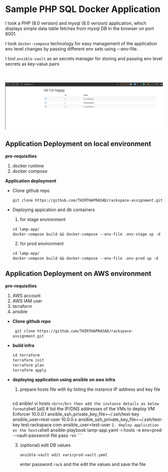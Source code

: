 # Sample PHP SQL Docker Application

I took a PHP (8.0 version) and mysql (8.0 version) application, which displays simple data table fetches from mysql DB in the browser on port 8001.

I took `docker-compose` technology for easy management of the application env level changes by passing different env sets using --env-file.

I tool `ansible-vault` as an secrets manager for storing and passing env level secrets as key-value pairs
<br><br/>
<br><br/>
<img src="./screen.png"  />

## Application Deployment on local environment

**pre-requisities**
1. docker runtime
2. docker compose

**Application deployment**
* Clone github repo
	```shell
	git clone https://github.com/THIRTHAPRASAD/rackspace-assignment.git
	```

* Deploying appication and db containers
    1. for stage environment
    ```shell
    cd lamp-app/
    docker-compose build && docker-compose --env-file .env-stage up -d
    ```
    2. for prod environment
    ```shell
    cd lamp-app/
    docker-compose build && docker-compose --env-file .env-prod up -d
    ```
## Application Deployment on AWS environment

**pre-requisities**
1. AWS account
2. AWS IAM user 
3. terraform
4. ansible

* **Clone github repo**
   ```shell
    git clone https://github.com/THIRTHAPRASAD/rackspace-assignment.git
    ```

* **build infra**
    ```shell
    cd terraform
    terraform init
    terraform plan
    terraform apply
    ```

* **deploying application using ansible on aws infra**
    1. prepare hosts file with by listing the instance IP address and key file
        ```shell
	 cd anible/
         vi hosts
        ```
	<br></br>
        then add the instance details as below format
        ```shell
        [all]     # list the IP/DNS addresses of the VMs to deploy VM Enforcer
        10.0.0.1       ansible_ssh_private_key_file=~/.ssh/test-key    ansible_user=test-user
        10.0.0.x       ansible_ssh_private_key_file=~/.ssh/test-key
        test.rackspace.com  ansible_user=test-user
        ```
    2. deploy application on the hosts
        ```shell
        ansible-playbook lamp-app.yaml -i hosts -e env=prod --vault-password-file pass -vv
        ```

    3. (optional) edit DB values
        ```shell
        ansible-vault edit vars/prod-vault.yaml
        ```
        enter password `rack` and the edit the values and save the file
